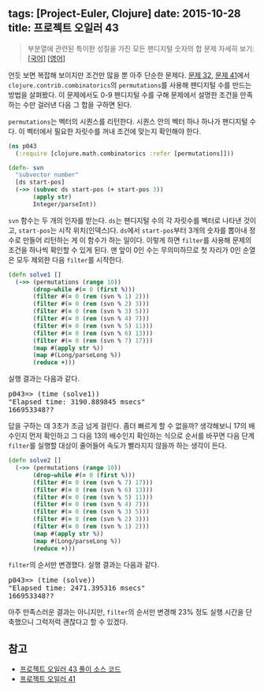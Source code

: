 tags: [Project-Euler, Clojure]
date: 2015-10-28
title: 프로젝트 오일러 43
---
> 부분열에 관련된 특이한 성질을 가진 모든 팬디지털 숫자의 합
> 문제 자세히 보기: [[국어]](http://euler.synap.co.kr/prob_detail.php?id=43) [[영어]](https://projecteuler.net/problem=43)

언듯 보면 복잡해 보이지만 조건만 많을 뿐 아주 단순한 문제다. [문제 32](/2015/10/03/project-euler-032/), [문제 41](/2015/10/26/project-euler-041/)에서 `clojure.contrib.combinatorics`의 `permutations`를 사용해 팬디지털 수를 만드는 방법을 살펴봤다. 이 문제에서도 0-9 팬디지털 수를 구해 문제에서 설명한 조건을 만족하는 수만 걸러낸 다음 그 합을 구하면 된다.
<!--more-->

`permutations`는 벡터의 시퀀스를 리턴한다. 시퀀스 안의 벡터 하나 하나가 팬디지털 수다. 이 벡터에서 필요한 자릿수를 꺼내 조건에 맞는지 확인해야 한다.

```clojure
(ns p043
  (:require [clojure.math.combinatorics :refer [permutations]]))

(defn- svn
  "subvector number"
  [ds start-pos]
  (->> (subvec ds start-pos (+ start-pos 3))
       (apply str)
       Integer/parseInt))
```

`svn` 함수는 두 개의 인자를 받는다. `ds`는 팬디지털 수의 각 자릿수를 벡터로 나타낸 것이고, `start-pos`는 시작 위치(인덱스)다. `ds`에서 `start-pos`부터 3개의 숫자를 뽑아내 정수로 만들어 리턴하는 게 이 함수가 하는 일이다. 이렇게 하면 `filter`를 사용해 문제의 조건을 하나씩 확인할 수 있게 된다. 맨 앞이 0인 수는 무의미하므로 첫 자리가 0인 순열은 모두 제외한 다음 `filter`를 시작한다.

```clojure
(defn solve1 []
  (->> (permutations (range 10))
       (drop-while #(= 0 (first %)))
       (filter #(= 0 (rem (svn % 1) 2)))
       (filter #(= 0 (rem (svn % 2) 3)))
       (filter #(= 0 (rem (svn % 3) 5)))
       (filter #(= 0 (rem (svn % 4) 7)))
       (filter #(= 0 (rem (svn % 5) 11)))
       (filter #(= 0 (rem (svn % 6) 13)))
       (filter #(= 0 (rem (svn % 7) 17)))
       (map #(apply str %))
       (map #(Long/parseLong %))
       (reduce +)))
```

실행 결과는 다음과 같다.

<pre class="console">
p043=> (time (solve1))
"Elapsed time: 3190.889845 msecs"
166953348??
</pre>

답을 구하는 데 3초가 조금 넘게 걸린다. 좀더 빠르게 할 수 없을까? 생각해보니 17의 배수인지 먼저 확인하고 그 다음 13의 배수인지 확인하는 식으로 순서를 바꾸면 다음 단계 `filter`를 실행할 대상이 줄어들어 속도가 빨라지지 않을까 하는 생각이 든다.

```clojure
(defn solve2 []
  (->> (permutations (range 10))
       (drop-while #(= 0 (first %)))
       (filter #(= 0 (rem (svn % 7) 17)))
       (filter #(= 0 (rem (svn % 6) 13)))
       (filter #(= 0 (rem (svn % 5) 11)))
       (filter #(= 0 (rem (svn % 4) 7)))
       (filter #(= 0 (rem (svn % 3) 5)))
       (filter #(= 0 (rem (svn % 2) 3)))
       (filter #(= 0 (rem (svn % 1) 2)))
       (map #(apply str %))
       (map #(Long/parseLong %))
       (reduce +)))
```

`filter`의 순서만 변경했다. 실행 결과는 다음과 같다.

<pre class="console">
p043=> (time (solve))
"Elapsed time: 2471.395316 msecs"
166953348??
</pre>

아주 만족스러운 결과는 아니지만, `filter`의 순서만 변경해 23% 정도 실행 시간을 단축했으니 그럭저럭 괜찮다고 할 수 있겠다.

## 참고
* [프로젝트 오일러 43 풀이 소스 코드](https://github.com/ntalbs/euler/blob/master/src/p043.clj)
* [프로젝트 오일러 41](/2015/10/26/project-euler-041/)
